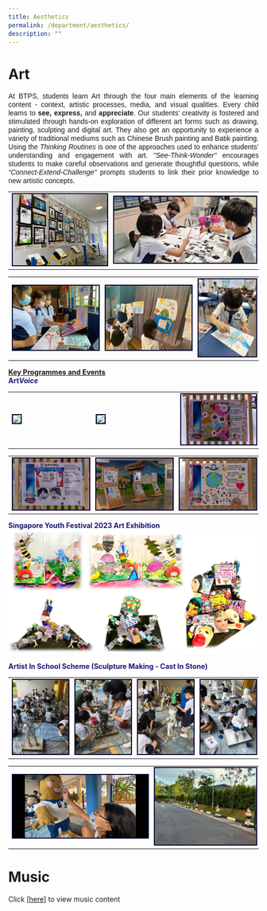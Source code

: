 ```yaml
---
title: Aesthetics
permalink: /department/aesthetics/
description: ""
---
```

# Art
<p align="justify"><font face="Arial">
At BTPS, students learn Art through the four main elements of the learning content - context, artistic processes, media, and visual qualities. Every child learns to <b>see, express,</b> and <b>appreciate</b>. Our students’ creativity is fostered and stimulated through hands-on exploration of different art forms such as drawing, painting, sculpting and digital art. They also get an opportunity to experience a variety of traditional mediums such as Chinese Brush painting and Batik painting. 
Using the <i>Thinking Routines</i> is one of the approaches used to enhance students’ understanding and engagement with art. <i>"See-Think-Wonder"</i> encourages students to make careful observations and generate thoughtful questions, while <i>“Connect-Extend-Challenge"</i> prompts students to link their prior knowledge to new artistic concepts. </font></p>
<table><tbody><tr><td width="200"><img style="border:2px solid #0A0B30" src="/images/art0001.jpeg"></td><td width="300"><img style="border:2px solid #0A0B30" src="/images/art0002.jpeg"></td></tr></tbody></table><table><tbody><tr><td width="300"><img style="border:2px solid #0A0B30" src="/images/art0003.jpeg"></td><td width="300"><img style="border:2px solid #0A0B30" src="/images/art0004.jpeg"></td><td width="200"><img style="border:2px solid #0A0B30" src="/images/art005.jpeg"></td></tr></tbody></table>

<b><u>Key Programmes and Events</u></b><br>
<font color="#191970"><b>Art<i>Voice</i></b></font>
<table><tbody><tr><td width="200"><img style="border:2px solid #0A0B30" src="/images/artvoice001.jpg"></td><td width="200"><img style="border:2px solid #0A0B30" src="/images/artvoice002.jpg"></td><td width="200"><img style="border:2px solid #0A0B30" src="/images/artvoice003.jpg"></td></tr></tbody></table>
<table><tbody><tr><td width="200"><img style="border:2px solid #0A0B30" src="/images/artvoice004.jpg"></td><td width="200"><img style="border:2px solid #0A0B30" src="/images/artvoice005.jpg"></td><td width="200"><img style="border:2px solid #0A0B30" src="/images/artvoice006.jpg"></td></tr></tbody></table>


<font color="#191970"><b>Singapore Youth Festival 2023 Art Exhibition</b></font>
<img src="/images/art003.jpg">​

<font color="#191970"><b>Artist In School Scheme (Sculpture Making - Cast In Stone)</b></font>
<table><tbody><tr><td width="200"><img style="border:2px solid #0A0B30" src="/images/artistinschool001.jpeg"></td><td width="200"><img style="border:2px solid #0A0B30" src="/images/artistinschool002.jpeg"></td><td width="200"><img style="border:2px solid #0A0B30" src="/images/artistinschool003.jpeg"></td><td width="200"><img style="border:2px solid #0A0B30" src="/images/artistinschool004.jpeg"></td></tr></tbody></table>
<table><tbody><tr><td width="400"><img style="border:2px solid #0A0B30" src="/images/artistinschool005.jpeg"></td><td width="300"><img style="border:2px solid #0A0B30" src="/images/artistinschool006.jpeg"></td></tr></tbody></table>

# Music
Click [[here]](/key-programmes/learning-for-life-programme/) to view music content